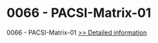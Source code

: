 # 0066 - PACSI-Matrix-01
0066 - PACSI-Matrix-01
[>> Detailed information](https://secure.shareit.com/shareit/product.html?productid=300951609&affiliateid=200057808)